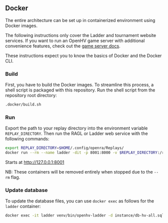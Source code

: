 ## Docker

The entire architecture can be set up in containerized environment using Docker images.

The following instructions only cover the Ladder and tournament website services. If you want to run an OpenHV game server with additional convenience features, check out the [game server docs](./ladder_server/README.md).

These instructions expect you to know the basics of Docker and the Docker CLI.

### Build

First, you have to build the Docker images. To streamline this process, a shell script
is packaged with this repository. Run the shell script from the repository root
directory:

```sh
.docker/build.sh
```

### Run

Export the path to your replay directory into the environment variable
`REPLAY_DIRECTORY`. Then run the RAGL or Ladder web service with the following
commands:

```sh
export REPLAY_DIRECTORY=$HOME/.config/openra/Replays/
docker run --rm --name ladder -dit -p 8001:8000 -v $REPLAY_DIRECTORY:/replays/:ro openhv/ladder:latest
```

Starts at http://127.0.0.1:8001

NB: These containers will be removed entirely when stopped due to the `--rm` flag.

### Update database

To update the database files, you can use `docker exec` as follows for the
`ladder` container:

```sh
docker exec -it ladder venv/bin/openhv-ladder -d instance/db-hv-all.sqlite3 /replays
```
